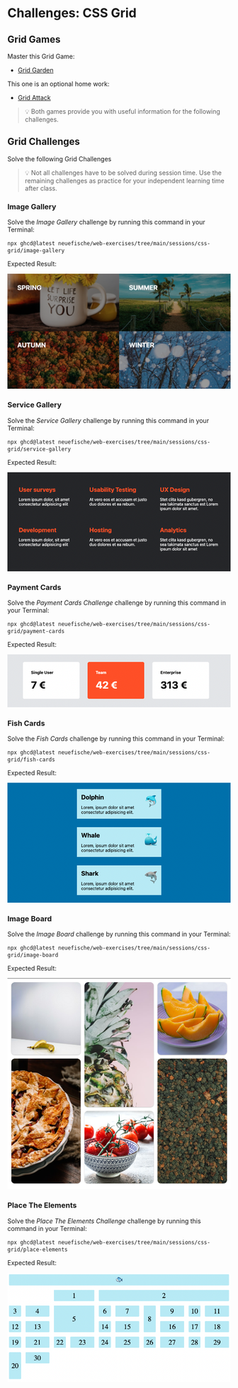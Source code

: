 # Challenges: CSS Grid

## Grid Games

Master this Grid Game:

- [Grid Garden](https://cssgridgarden.com/)

This one is an optional home work:

- [Grid Attack](https://codingfantasy.com/games/css-grid-attack/play)

> 💡 Both games provide you with useful information for the following challenges.

## Grid Challenges

Solve the following Grid Challenges

> 💡 Not all challenges have to be solved during session time. Use the remaining challenges as
> practice for your independent learning time after class.

### Image Gallery

Solve the _Image Gallery_ challenge by running this command in your Terminal:

```
npx ghcd@latest neuefische/web-exercises/tree/main/sessions/css-grid/image-gallery
```

Expected Result:

![](assets/grid-challenge_image-gallery.png)

### Service Gallery

Solve the _Service Gallery_ challenge by running this command in your Terminal:

```
npx ghcd@latest neuefische/web-exercises/tree/main/sessions/css-grid/service-gallery
```

Expected Result:

![](assets/grid-challenge_service-gallery.png)

### Payment Cards

Solve the _Payment Cards Challenge_ challenge by running this command in your Terminal:

```
npx ghcd@latest neuefische/web-exercises/tree/main/sessions/css-grid/payment-cards
```

Expected Result:

![](assets/grid-challenge_payment-cards.png)

### Fish Cards

Solve the _Fish Cards_ challenge by running this command in your Terminal:

```
npx ghcd@latest neuefische/web-exercises/tree/main/sessions/css-grid/fish-cards
```

Expected Result:

![](assets/grid-challenge_fish-cards.png)

### Image Board

Solve the _Image Board_ challenge by running this command in your Terminal:

```
npx ghcd@latest neuefische/web-exercises/tree/main/sessions/css-grid/image-board
```

Expected Result:

![](assets/grid-challenge_image-board.png)

### Place The Elements

Solve the _Place The Elements Challenge_ challenge by running this command in your Terminal:

```
npx ghcd@latest neuefische/web-exercises/tree/main/sessions/css-grid/place-elements
```

Expected Result:

![](assets/grid-challenge_place-elements.png)
